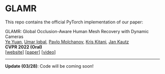 # GLAMR
This repo contains the official PyTorch implementation of our paper:
  
GLAMR: Global Occlusion-Aware Human Mesh Recovery with Dynamic Cameras  
[Ye Yuan](https://www.ye-yuan.com/), [Umar Iqbal](http://www.umariqbal.info/), [Pavlo Molchanov](https://research.nvidia.com/person/pavlo-molchanov/), [Kris Kitani](http://www.cs.cmu.edu/~kkitani/), [Jan Kautz](https://jankautz.com/)  
**CVPR 2022 (Oral)**  
[[website](https://nvlabs.github.io/GLAMR)] [[paper](https://arxiv.org/abs/2112.01524)] [[video](https://youtu.be/wpObDXcYueo)]

---
**Update (03/28)**: Code will be coming soon!
